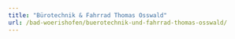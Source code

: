 ```yaml
---
title: "Bürotechnik & Fahrrad Thomas Osswald"
url: /bad-woerishofen/buerotechnik-und-fahrrad-thomas-osswald/
---
```

